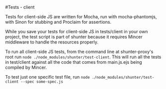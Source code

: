 #Tests - client

Tests for client-side JS are written for Mocha, run with mocha-phantomjs, with Sinon for stubbing and Proclaim for assertions.

While you save your tests for client-side JS in tests/client in your own project, the test script is part of shunter because it requires Mincer middleware to handle the resources properly.

To run all client-side JS tests, from the command line at shunter-proxy's root run `node ./node_modules/shunter/test-client`.  This will run all the tests in test/client against all the code that comes from main.js.ejs being compiled by Mincer.

To test just one specific test file, run
`node ./node_modules/shunter/test-client --spec some-spec.js`

